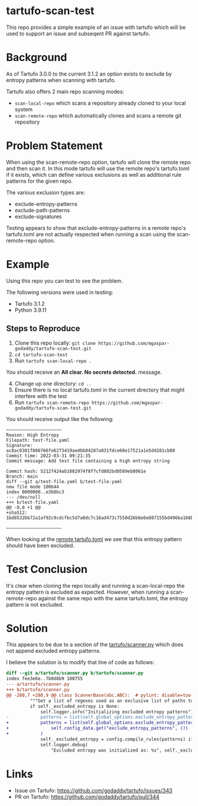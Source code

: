 # tartufo-scan-test

This repo provides a simple example of an issue with tartufo which will be used to support an issue and subseqent PR against tartufo.

# Background

As of Tartufo 3.0.0 to the current 3.1.2 an option exists to exclude by entropy patterns when scanning with tartufo.

Tartufo also offers 2 main repo scanning modes:

- `scan-local-repo` which scans a repository already cloned to your local system
- `scan-remote-repo` which automatically clones and scans a remote git repository

# Problem Statement

When using the scan-remote-repo option, tartufo will clone the remote repo and then scan it. In this mode tartufo will use the remote repo's tartufo.toml if it exists, which can define various exclusions as well as additional rule patterns for the given repo.

The various exclusion types are:

- exclude-entropy-patterns
- exclude-path-patterns
- exclude-signatures

Testing appears to show that exclude-entropy-patterns in a remote repo's tartufo.toml are not actually respected when running a scan using the scan-remote-repo option.

# Example

Using this repo you can test to see the problem.

The following versions were used in testing:

- Tartufo 3.1.2
- Python 3.9.11

## Steps to Reproduce

1. Clone this repo locally: `git clone https://github.com/mgaspar-godaddy/tartufo-scan-test.git`
2. `cd tartufo-scan-test`
3. Run `tartufo scan-local-repo .`

You should receive an **All clear. No secrets detected.** message.

4. Change up one directory: `cd ..`
5. Ensure there is no local tartufo.toml in the current directory that might interfere with the test
6. Run `tartufo scan-remote-repo https://github.com/mgaspar-godaddy/tartufo-scan-test.git`

You should receive output like the following:

```
~~~~~~~~~~~~~~~~~~~~~
Reason: High Entropy
Filepath: test-file.yaml
Signature: ac8ac0301f886766fe6273419ae4bb84287a031fdce68e17521a1e5d4281cb80
Commit time: 2022-03-31 09:21:35
Commit message: Add test file containing a high entropy string

Commit hash: 5212f424ab1882974f8f7cfd802bd0589eb8061e
Branch: main
diff --git a/test-file.yaml b/test-file.yaml
new file mode 100644
index 0000000..e3b8bc3
--- /dev/null
+++ b/test-file.yaml
@@ -0,0 +1 @@
+sha512: 1bd8532bb72a1af92c9cdcfbc5d7a0dc7c16ad473c7550d26b6e6e887155bd496ba166be21c630dcdb3c54af822aa2d1570d8f203eb9b4a60764029f29eab7c8

~~~~~~~~~~~~~~~~~~~~~
```

When looking at the [remote tartufo.toml](https://github.com/mgaspar-godaddy/tartufo-scan-test/blob/main/tartufo.toml#L7) we see that this entropy pattern should have been excluded.

# Test Conclusion

It's clear when cloning the repo locally and running a scan-local-repo the entropy pattern is excluded as expected. However, when running a scan-remote-repo against the same repo with the same tartufo.toml, the entropy pattern is not excluded.

# Solution

This appears to be due to a section of the [tartufo/scanner.py](https://github.com/godaddy/tartufo/blob/06c249930ab4c6ee813df723ea84dee08372a61b/tartufo/scanner.py#L283) which does not append excluded entropy patterns.

I believe the solution is to modify that line of code as follows:

```diff
diff --git a/tartufo/scanner.py b/tartufo/scanner.py
index fee3e6e..7b0d8b9 100755
--- a/tartufo/scanner.py
+++ b/tartufo/scanner.py
@@ -280,7 +280,9 @@ class ScannerBase(abc.ABC):  # pylint: disable=too-many-instance-attributes
         """Get a list of regexes used as an exclusive list of paths to scan."""
         if self._excluded_entropy is None:
             self.logger.info("Initializing excluded entropy patterns")
-            patterns = list(self.global_options.exclude_entropy_patterns or ())
+            patterns = list(self.global_options.exclude_entropy_patterns or ()) + list(
+                self.config_data.get("exclude_entropy_patterns", ())
+            )
             self._excluded_entropy = config.compile_rules(patterns) if patterns else []
             self.logger.debug(
                 "Excluded entropy was initialized as: %s", self._excluded_entropy
```

# Links

- Issue on Tartufo: https://github.com/godaddy/tartufo/issues/343
- PR on Tartufo: https://github.com/godaddy/tartufo/pull/344

